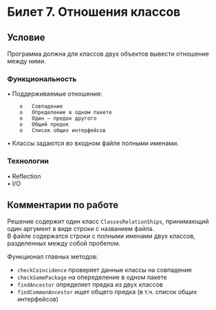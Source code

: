 # Билет 7. Отношения классов

## Условие

Программа должна для классов двух объектов вывести отношение между ними.

### Функциональность  
•	Поддерживаемые отношения:

        o	Совпадение
        o	Определение в одном пакете
        o	Один — предок другого
        o	Общий предок
        o	Список общих интерфейсов
•	Классы задаются во входном файле полными именами.

### Технологии  
•	Reflection  
•	I/O


## Комментарии по работе

Решение содержит один класс `ClassesRelationShips`, принимающий один аргумент в виде строки с названием файла.  
В файле содержатся строки с полными именами двух классов, разделенных между собой пробелом.

Функционал главных методов:  
- `checkCoincidence` проверяет данные классы на совпадение
- `checkSamePackage` на опеределение в одном пакете
- `findAncestor` определяет предка из двух классов
- `findCommonAncestor` ищет общего предка (в т.ч. список общих интерфейсов)
